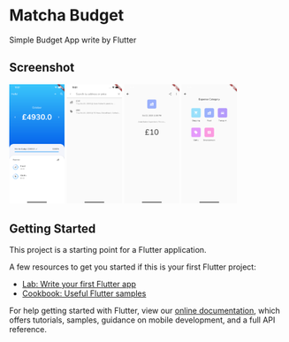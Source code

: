# Matcha Budget

Simple Budget App write by Flutter

## Screenshot
<img src="./assets/screenshots/home.png" alt="drawing" width="100"/>
<img src="./assets/screenshots/search.png" alt="drawing" width="100"/>
<img src="./assets/screenshots/detail.png" alt="drawing" width="100"/>
<img src="./assets/screenshots/cat.png" alt="drawing" width="100"/>

## Getting Started

This project is a starting point for a Flutter application.

A few resources to get you started if this is your first Flutter project:

- [Lab: Write your first Flutter app](https://flutter.dev/docs/get-started/codelab)
- [Cookbook: Useful Flutter samples](https://flutter.dev/docs/cookbook)

For help getting started with Flutter, view our
[online documentation](https://flutter.dev/docs), which offers tutorials,
samples, guidance on mobile development, and a full API reference.
